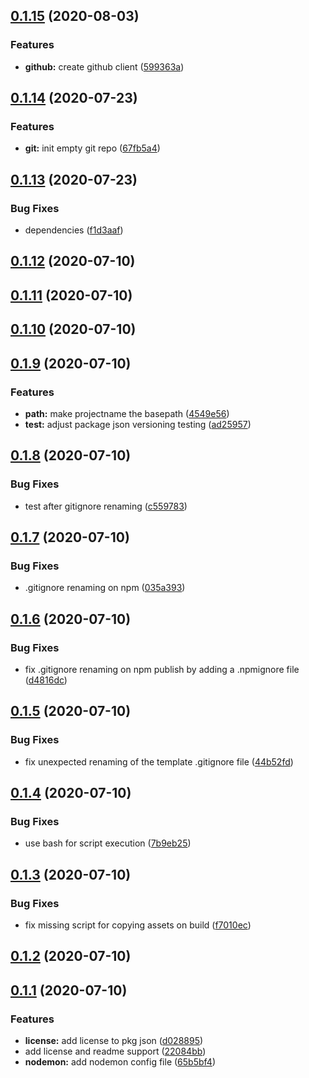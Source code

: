 ## [0.1.15](https://github.com/nanogiants/nano-nodegen/compare/v0.1.14...v0.1.15) (2020-08-03)

### Features

- **github:** create github client ([599363a](https://github.com/nanogiants/nano-nodegen/commit/599363a385d62eeb4bdd75110c251957a9b9f16b))

## [0.1.14](https://github.com/nanogiants/nano-nodegen/compare/v0.1.13...v0.1.14) (2020-07-23)

### Features

- **git:** init empty git repo ([67fb5a4](https://github.com/nanogiants/nano-nodegen/commit/67fb5a4e9c8b7a119264c2a4e047ca586014f167))

## [0.1.13](https://github.com/nanogiants/nano-nodegen/compare/v0.1.12...v0.1.13) (2020-07-23)

### Bug Fixes

- dependencies ([f1d3aaf](https://github.com/nanogiants/nano-nodegen/commit/f1d3aaf17fa2ed871f004d27dea57d7040a99c28))

## [0.1.12](https://github.com/nanogiants/nano-nodegen/compare/v0.1.11...v0.1.12) (2020-07-10)

## [0.1.11](https://github.com/nanogiants/nano-nodegen/compare/v0.1.10...v0.1.11) (2020-07-10)

## [0.1.10](https://github.com/nanogiants/nano-nodegen/compare/v0.1.9...v0.1.10) (2020-07-10)

## [0.1.9](https://github.com/nanogiants/nano-nodegen/compare/v0.1.8...v0.1.9) (2020-07-10)

### Features

- **path:** make projectname the basepath ([4549e56](https://github.com/nanogiants/nano-nodegen/commit/4549e5637ff950571bd1d1608201f038fb0b326e))
- **test:** adjust package json versioning testing ([ad25957](https://github.com/nanogiants/nano-nodegen/commit/ad25957c7faebc68fae58efd0d0b278934d4f749))

## [0.1.8](https://github.com/nanogiants/nano-nodegen/compare/v0.1.7...v0.1.8) (2020-07-10)

### Bug Fixes

- test after gitignore renaming ([c559783](https://github.com/nanogiants/nano-nodegen/commit/c55978302d28590a830d44f26b6b97d2aab3a208))

## [0.1.7](https://github.com/nanogiants/nano-nodegen/compare/v0.1.6...v0.1.7) (2020-07-10)

### Bug Fixes

- .gitignore renaming on npm ([035a393](https://github.com/nanogiants/nano-nodegen/commit/035a393e7c2bc3bd66bb7dd728b08f036476a1a1))

## [0.1.6](https://github.com/nanogiants/nano-nodegen/compare/v0.1.5...v0.1.6) (2020-07-10)

### Bug Fixes

- fix .gitignore renaming on npm publish by adding a .npmignore file ([d4816dc](https://github.com/nanogiants/nano-nodegen/commit/d4816dc66b55b6fe94c9c2bda931e886983e6207))

## [0.1.5](https://github.com/nanogiants/nano-nodegen/compare/v0.1.4...v0.1.5) (2020-07-10)

### Bug Fixes

- fix unexpected renaming of the template .gitignore file ([44b52fd](https://github.com/nanogiants/nano-nodegen/commit/44b52fdb97d0ba911b5aac9ced998af2d4809258))

## [0.1.4](https://github.com/nanogiants/nano-nodegen/compare/v0.1.3...v0.1.4) (2020-07-10)

### Bug Fixes

- use bash for script execution ([7b9eb25](https://github.com/nanogiants/nano-nodegen/commit/7b9eb25984b3aa2017e597298b7ba25024729ccf))

## [0.1.3](https://github.com/nanogiants/nano-nodegen/compare/v0.1.2...v0.1.3) (2020-07-10)

### Bug Fixes

- fix missing script for copying assets on build ([f7010ec](https://github.com/nanogiants/nano-nodegen/commit/f7010ec2a41a55e6791a88f09d04a8c396a839f1))

## [0.1.2](https://github.com/nanogiants/nano-nodegen/compare/v0.1.1...v0.1.2) (2020-07-10)

## [0.1.1](https://github.com/nanogiants/nano-nodegen/compare/65b5bf4507a810af73861fd9cb403de2cdb79ca4...v0.1.1) (2020-07-10)

### Features

- **license:** add license to pkg json ([d028895](https://github.com/nanogiants/nano-nodegen/commit/d0288955d4ec82745d8c41d87c261abb946d71b0))
- add license and readme support ([22084bb](https://github.com/nanogiants/nano-nodegen/commit/22084bbe6665f89e1d08babf51913ae856180bb0))
- **nodemon:** add nodemon config file ([65b5bf4](https://github.com/nanogiants/nano-nodegen/commit/65b5bf4507a810af73861fd9cb403de2cdb79ca4))
